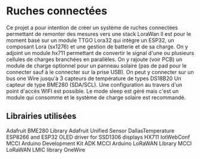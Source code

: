 # Ruches connectées

Ce projet a pour intention de créer un système de ruches connectées permettant de remonter des mesures
vers une stack LoraWan
Il est pour le moment basé sur un module TTGO Lora32 qui intègre un ESP32, un composant Lora (sx1276)
et une gestion de batterie et de sa charge.
On y adjoint un module hx711 permettant de convertir le signal d'une ou plusieurs cellules de charges
branchées en parallèles.
On y rajoute (voir PCB) un module de charge optionnel pour un panneau solaire (pas de pad pour le connecter
sauf à le connecter sur la prise USB).
On peut y connecter sur un bus one Wire jusqu'à 3 capteurs de température de types DS18B20
Un capteur de type BME280 (SDA/SCL).
Une configuration au travers d'un point d'accès WIFI est possible.
Le mode sleep est géré mais c'est un module qui consomme et le système de charge solaire est recommandé.

## Librairies utilisées

Adafruit BME280 Library
Adafruit Unified Sensor
DallasTemperature
ESP8266 and ESP32 OLED driver for SSD1306 displays
HX711
IotWebConf
MCCI Arduino Development Kit ADK
MCCI Arduino LoRaWAN Library
MCCI LoRaWAN LMIC library
OneWire
